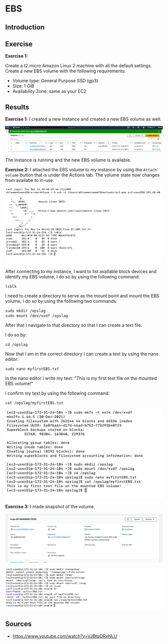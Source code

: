 # EBS
## Introduction

## Exercise
**Exercise 1:** 

Create a t2.micro Amazon Linux 2 machine with all the default settings.
Create a new EBS volume with the following requirements:
- Volume type: General Purpose SSD (gp3)
- Size: 1 GiB
- Availability Zone: same as your EC2

## Results
**Exercise 1:** I created a new instance and created a new EBS volume as well. 

![PrnScr](/00_includes/04_AWS1/9_EBS.png)

The instance is running and the new EBS volume is available. 

**Exercise 2:** I attached the EBS volume to my instance by using the `Attach volume` button that is under the Actions tab.
The volume state now changes from availabe to in-use.

![PrnScr](/00_includes/04_AWS1/10_EBS_SSHlogin.png)

After connecting to my instance, I want to list available block devices and identify my EBS volume, I do so by using the following command:

```
lsblk
```
I need to create a directory to serve as the mount point and mount the EBS volume, I do so by using the following two commands: 
``` 
sudo mkdir /opslag
sudo mount /dev/xvdf /opslag
```
After that I navigate to that directory so that I can create a text file.

I do so by:

```
cd /opslag
```

Now that I am in the correct directory I can create a text by using the nano editor:
```
sudo nano myfirstEBS.txt
```
In the nano editor I write my text: "This is my first text file on the mounted EBS volume!"

I confirm my text by using the following command:
``` 
cat /opslag/myfirstEBS.txt
```

![PrnScr](/00_includes/04_AWS1/11_Mounted_EBS.png)

**Exercise 3:** 
I made snapshot of the volume.

![PrnScr](/00_includes/04_AWS1/12_Snapshot.png)

![PrnScr](/00_includes/04_AWS1/13_New_volume.png)

## Sources
- https://www.youtube.com/watch?v=VJBtqORxNLU
